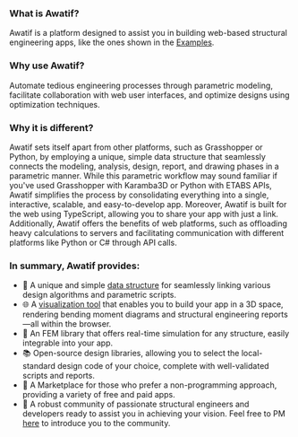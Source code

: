 ### What is Awatif?

Awatif is a platform designed to assist you in building web-based structural engineering apps, like the ones shown in the [Examples](https://awatif.co/examples/).

### Why use Awatif?

Automate tedious engineering processes through parametric modeling, facilitate collaboration with web user interfaces, and optimize designs using optimization techniques.

### Why it is different?

Awatif sets itself apart from other platforms, such as Grasshopper or Python, by employing a unique, simple data structure that seamlessly connects the modeling, analysis, design, report, and drawing phases in a parametric manner. While this parametric workflow may sound familiar if you've used Grasshopper with Karamba3D or Python with ETABS APIs, Awatif simplifies the process by consolidating everything into a single, interactive, scalable, and easy-to-develop app. Moreover, Awatif is built for the web using TypeScript, allowing you to share your app with just a link. Additionally, Awatif offers the benefits of web platforms, such as offloading heavy calculations to servers and facilitating communication with different platforms like Python or C# through API calls.

### In summary, Awatif provides:

- 🔄 A unique and simple [data structure](https://awatif.co/awatif-data-structure/) for seamlessly linking various design algorithms and parametric scripts.
- 🌐 A [ visualization tool](https://awatif.co/awatif-ui/) that enables you to build your app in a 3D space, rendering bending moment diagrams and structural engineering reports—all within the browser.
- 💸 An FEM library that offers real-time simulation for any structure, easily integrable into your app.
- 📚 Open-source design libraries, allowing you to select the local-standard design code of your choice, complete with well-validated scripts and reports.
- 🛒 A Marketplace for those who prefer a non-programming approach, providing a variety of free and paid apps.
- 👥 A robust community of passionate structural engineers and developers ready to assist you in achieving your vision. Feel free to PM [here](https://www.linkedin.com/in/madil4/) to introduce you to the community.

